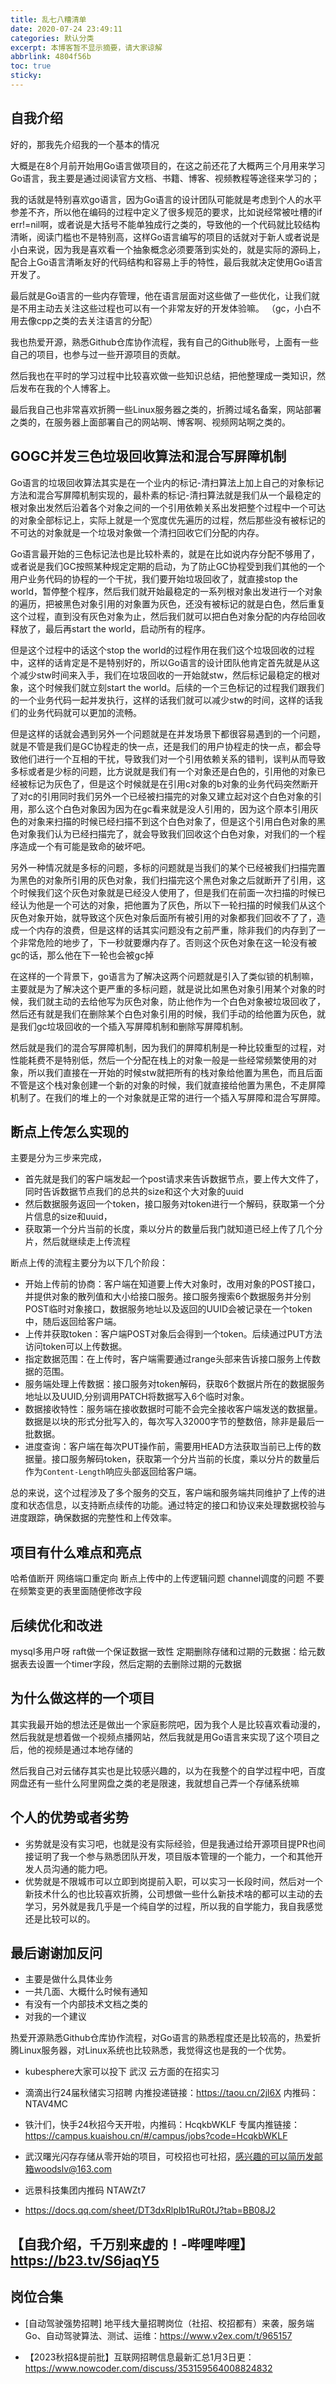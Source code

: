 ```yaml
---
title: 乱七八糟清单
date: 2020-07-24 23:49:11
categories: 默认分类
excerpt: 本博客暂不显示摘要，请大家谅解
abbrlink: 4804f56b
toc: true
sticky: 
---
```


## 自我介绍

好的，那我先介绍我的一个基本的情况

大概是在8个月前开始用Go语言做项目的，在这之前还花了大概两三个月用来学习Go语言，我主要是通过阅读官方文档、书籍、博客、视频教程等途径来学习的；

我的话就是特别喜欢go语言，因为Go语言的设计团队可能就是考虑到个人的水平参差不齐，所以他在编码的过程中定义了很多规范的要求，比如说经常被吐槽的if err!=nil啊，或者说是大括号不能单独成行之类的，导致他的一个代码就比较结构清晰，阅读门槛也不是特别高，这样Go语言编写的项目的话就对于新人或者说是小白来说，因为我是喜欢看一个抽象概念必须要落到实处的，就是实际的源码上，配合上Go语言清晰友好的代码结构和容易上手的特性，最后我就决定使用Go语言开发了。

最后就是Go语言的一些内存管理，他在语言层面对这些做了一些优化，让我们就是不用主动去关注这些过程也可以有一个非常友好的开发体验嘛。
（gc，小白不用去像cpp之类的去关注语言的分配）

我也热爱开源，熟悉Github仓库协作流程，我有自己的Github账号，上面有一些自己的项目，也参与过一些开源项目的贡献。

然后我也在平时的学习过程中比较喜欢做一些知识总结，把他整理成一类知识，然后发布在我的个人博客上。

最后我自己也非常喜欢折腾一些Linux服务器之类的，折腾过域名备案，网站部署之类的，在服务器上面部署自己的网站啊、博客啊、视频网站啊之类的。

## GOGC并发三色垃圾回收算法和混合写屏障机制

Go语言的垃圾回收算法其实是在一个业内的标记-清扫算法上加上自己的对象标记方法和混合写屏障机制实现的，最朴素的标记-清扫算法就是我们从一个最稳定的根对象出发然后沿着各个对象之间的一个引用依赖关系出发把整个过程中一个可达的对象全部标记上，实际上就是一个宽度优先遍历的过程，然后那些没有被标记的不可达的对象就是一个垃圾对象做一个清扫回收它们分配的内存。

Go语言最开始的三色标记法也是比较朴素的，就是在比如说内存分配不够用了，或者说是我们GC按照某种规定定期的启动，为了防止GC协程受到我们其他的一个用户业务代码的协程的一个干扰，我们要开始垃圾回收了，就直接stop the world，暂停整个程序，然后我们就开始最稳定的一系列根对象出发进行一个对象的遍历，把被黑色对象引用的对象置为灰色，还没有被标记的就是白色，然后重复这个过程，直到没有灰色对象为止，然后我们就可以把白色对象分配的内存给回收释放了，最后再start the world，启动所有的程序。

但是这个过程中的话这个stop the world的过程作用在我们这个垃圾回收的过程中，这样的话肯定是不是特别好的，所以Go语言的设计团队他肯定首先就是从这个减少stw时间来入手，我们在垃圾回收的一开始就stw，然后标记最稳定的根对象，这个时候我们就立刻start the world。后续的一个三色标记的过程我们跟我们的一个业务代码一起并发执行，这样的话我们就可以减少stw的时间，这样的话我们的业务代码就可以更加的流畅。

但是这样的话就会遇到另外一个问题就是在并发场景下都很容易遇到的一个问题，就是不管是我们是GC协程走的快一点，还是我们的用户协程走的快一点，都会导致他们进行一个互相的干扰，导致我们对一个引用依赖关系的错判，误判从而导致多标或者是少标的问题，比方说就是我们有一个对象还是白色的，引用他的对象已经被标记为灰色了，但是这个时候就是在引用c对象的b对象的业务代码突然断开了对c的引用同时我们另外一个已经被扫描完的对象又建立起对这个白色对象的引用，那么这个白色对象因为因为在gc看来就是没人引用的，因为这个原本引用灰色的对象来扫描的时候已经扫描不到这个白色对象了，但是这个引用白色对象的黑色对象我们认为已经扫描完了，就会导致我们回收这个白色对象，对我们的一个程序造成一个有可能是致命的破坏吧。

另外一种情况就是多标的问题，多标的问题就是当我们的某个已经被我们扫描完置为黑色的对象所引用的灰色对象，我们扫描完这个黑色对象之后就断开了引用，这个时候我们这个灰色对象就是已经没人使用了，但是我们在前面一次扫描的时候已经认为他是一个可达的对象，把他置为了灰色，所以下一轮扫描的时候我们从这个灰色对象开始，就导致这个灰色对象后面所有被引用的对象都我们回收不了了，造成一个内存的浪费，但是这样的话其实问题没有之前严重，除非我们的内存到了一个非常危险的地步了，下一秒就要爆内存了。否则这个灰色对象在这一轮没有被gc的话，那么他在下一轮也会被gc掉

在这样的一个背景下，go语言为了解决这两个问题就是引入了类似锁的机制嘛，主要就是为了解决这个更严重的多标问题，就是说比如黑色对象引用某个对象的时候，我们就主动的去给他写为灰色对象，防止他作为一个白色对象被垃圾回收了，然后还有就是我们在删除某个白色对象引用的时候，我们手动的给他置为灰色，就是我们gc垃圾回收的一个插入写屏障机制和删除写屏障机制。

然后就是我们的混合写屏障机制，因为我们的屏障机制是一种比较重型的过程，对性能耗费不是特别低，然后一个分配在栈上的对象一般是一些经常频繁使用的对象，所以我们直接在一开始的时候stw就把所有的栈对象给他置为黑色，而且后面不管是这个栈对象创建一个新的对象的时候，我们就直接给他置为黑色，不走屏障机制了。在我们的堆上的一个对象就是正常的进行一个插入写屏障和混合写屏障。

## 断点上传怎么实现的

主要是分为三步来完成，
- 首先就是我们的客户端发起一个post请求来告诉数据节点，要上传大文件了，同时告诉数据节点我们的总共的size和这个大对象的uuid
- 然后数据服务返回一个token，接口服务对token进行一个解码，获取第一个分片信息的size和uuid，
- 获取第一个分片当前的长度，乘以分片的数量后我门就知道已经上传了几个分片，然后就继续走上传流程

断点上传的流程主要分为以下几个阶段：

- 开始上传前的协商：客户端在知道要上传大对象时，改用对象的POST接口，并提供对象的散列值和大小给接口服务。接口服务搜索6个数据服务并分别POST临时对象接口，数据服务地址以及返回的UUID会被记录在一个token中，随后返回给客户端。
- 上传并获取token：客户端POST对象后会得到一个token。后续通过PUT方法访问token可以上传数据。
- 指定数据范围：在上传时，客户端需要通过range头部来告诉接口服务上传数据的范围。
- 服务端处理上传数据：接口服务对token解码，获取6个数据片所在的数据服务地址以及UUID,分别调用PATCH将数据写入6个临时对象。
- 数据接收特性：服务端在接收数据时可能不会完全接收客户端发送的数据量。数据是以块的形式分批写入的，每次写入32000字节的整数倍，除非是最后一批数据。
- 进度查询：客户端在每次PUT操作前，需要用HEAD方法获取当前已上传的数据量。接口服务解码token，获取第一个分片当前的长度，乘以分片的数量后作为`Content-Length`响应头部返回给客户端。

总的来说，这个过程涉及了多个服务的交互，客户端和服务端共同维护了上传的进度和状态信息，以支持断点续传的功能。通过特定的接口和协议来处理数据校验与进度跟踪，确保数据的完整性和上传效率。


## 项目有什么难点和亮点

哈希值断开
网络端口重定向
断点上传中的上传逻辑问题
channel调度的问题
不要在频繁变更的表里面随便修改字段

## 后续优化和改进

mysql多用户呀
raft做一个保证数据一致性
定期删除存储和过期的元数据：给元数据表去设置一个timer字段，然后定期的去删除过期的元数据

## 为什么做这样的一个项目

其实我最开始的想法还是做出一个家庭影院吧，因为我个人是比较喜欢看动漫的，然后我就是想着做一个视频点播网站，然后我就是用Go语言来实现了这个项目之后，他的视频是通过本地存储的

然后我自己对云储存其实也是比较感兴趣的，以为在我整个的自学过程中吧，百度网盘还有一些什么阿里网盘之类的老是限速，我就想自己弄一个存储系统嘛

## 个人的优势或者劣势


- 劣势就是没有实习吧，也就是没有实际经验，但是我通过给开源项目提PR也间接证明了我一个参与熟悉团队开发，项目版本管理的一个能力，一个和其他开发人员沟通的能力吧。
- 优势就是不限城市可以立即到岗提前入职，可以实习一长段时间，然后对一个新技术什么的也比较喜欢折腾，公司想做一些什么新技术啥的都可以主动的去学习，另外就是我几乎是一个纯自学的过程，所以我的自学能力，我自我感觉还是比较可以的。

## 最后谢谢加反问

- 主要是做什么具体业务
- 一共几面、大概什么时候有通知
- 有没有一个内部技术文档之类的
- 对我的一个建议


热爱开源熟悉Github仓库协作流程，对Go语言的熟悉程度还是比较高的，热爱折腾Linux服务器，对Linux系统也比较熟悉，我觉得这也是我的一个优势。

- kubesphere大家可以投下 武汉 云方面的在招实习

- 滴滴出行24届秋储实习招聘
内推投递链接：https://taou.cn/2jl6X
内推码：NTAV4MC

- 铁汁们，快手24秋招今天开啦，内推码：HcqkbWKLF
专属内推链接：https://campus.kuaishou.cn/#/campus/jobs?code=HcqkbWKLF

- 武汉曙光闪存存储从零开始的项目，可校招也可社招，感兴趣的可以简历发邮箱woodslv@163.com

- 远景科技集团内推码 NTAWZt7

- https://docs.qq.com/sheet/DT3dxRlpIb1RuR0tJ?tab=BB08J2


## 【自我介绍，千万别来虚的！-哔哩哔哩】 https://b23.tv/S6jaqY5

## 岗位合集 

- [自动驾驶强势招聘] 地平线大量招聘岗位（社招、校招都有）来袭，服务端 Go、自动驾驶算法、测试、运维：https://www.v2ex.com/t/965157

- 【2023秋招&提前批】互联网招聘信息最新汇总1月3日更：https://www.nowcoder.com/discuss/353159564008824832
